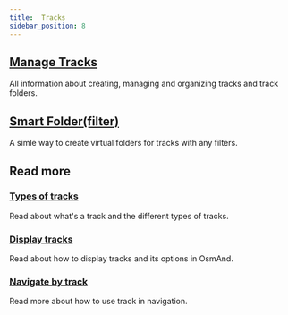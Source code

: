 ```yaml
---
title:  Tracks
sidebar_position: 8
---
```


## [Manage Tracks](./manage-tracks.md)

All information about creating, managing and organizing tracks and track folders.

## [Smart Folder(filter)](./smart-folder.md)

A simle way to create virtual folders for tracks with any filters.

## Read more

### [Types of tracks](../../map/tracks/index.md#types-of-tracks)

Read about what's a track and the different types of tracks.

### [Display tracks](../../map/tracks/index.md#display-tracks)

Read about how to display tracks and its options in OsmAnd.

### [Navigate by track](../../navigation/setup/gpx-navigation.md)

Read more about how to use track in navigation.
